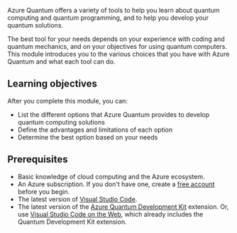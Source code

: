Azure Quantum offers a variety of tools to help you learn about quantum computing and quantum programming, and to help you develop your quantum solutions. 

The best tool for your needs depends on your experience with coding and quantum mechanics, and on your objectives for using quantum computers. This module introduces you to the various choices that you have with Azure Quantum and what each tool can do.

## Learning objectives

After you complete this module, you can:

- List the different options that Azure Quantum provides to develop quantum computing solutions
- Define the advantages and limitations of each option
- Determine the best option based on your needs

## Prerequisites

- Basic knowledge of cloud computing and the Azure ecosystem.
- An Azure subscription. If you don't have one, create a [free account](https://azure.microsoft.com/free/?WT.mc_id=academic-15963-cxa) before you begin.
- The latest version of [Visual Studio Code](https://code.visualstudio.com/download).
- The latest version of the [Azure Quantum Development Kit](https://marketplace.visualstudio.com/items?itemName=quantum.qsharp-lang-vscode) extension. Or, use [Visual Studio Code on the Web](https://vscode.dev/quantum), which already includes the Quantum Development Kit extension.
